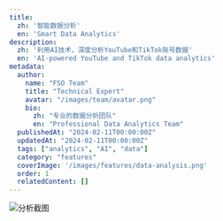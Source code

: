 ```yaml
---
title:
  zh: '智能数据分析'
  en: 'Smart Data Analytics'
description:
  zh: '利用AI技术，深度分析YouTube和TikTok账号数据'
  en: 'AI-powered YouTube and TikTok data analytics'
metadata:
  author:
    name: "FSO Team"
    title: "Technical Expert"
    avatar: "/images/team/avatar.png"
    bio:
      zh: "专业的数据分析团队"
      en: "Professional Data Analytics Team"
  publishedAt: "2024-02-11T00:00:00Z"
  updatedAt: "2024-02-11T00:00:00Z"
  tags: ["analytics", "AI", "data"]
  category: "features"
  coverImage: '/images/features/data-analysis.png'
  order: 1
  relatedContent: []
---
```


![分析截图](./images/analysis.png) 